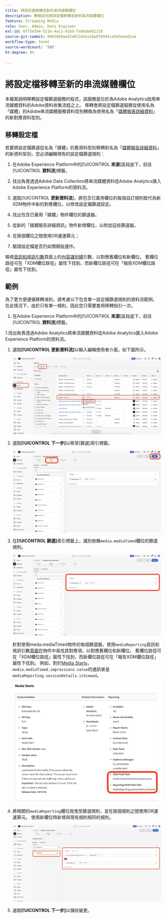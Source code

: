 ```yaml
---
title: 將設定檔移轉至新的串流媒體欄位
description: 瞭解如何將設定檔移轉至新的串流媒體欄位
feature: Streaming Media
role: User, Admin, Data Engineer
exl-id: 0f75e594-5216-4ac1-91bd-fa89ab4b2110
source-git-commit: 0083869ae4248134dea18a87b9d4ce563eeed1a4
workflow-type: tm+mt
source-wordcount: '505'
ht-degree: 0%

---
```


# 將設定檔移轉至新的串流媒體欄位

本檔案說明移轉設定檔篩選服務的程式，該服務是位於為Adobe Analytics啟用串流媒體資料的Adobe資料收集流程之上。 移轉會將設定檔篩選服務從使用名為「媒體」的Adobe串流媒體服務資料型別轉換為使用名為「[媒體報表詳細資料](https://experienceleague.adobe.com/en/docs/experience-platform/xdm/data-types/media-reporting-details)」的新對應資料型別。

## 移轉設定檔

若要將設定檔篩選從名為「媒體」的舊資料型別移轉到名為「[媒體報告詳細資料](https://experienceleague.adobe.com/en/docs/experience-platform/xdm/data-types/media-reporting-details)」的新資料型別，您必須編輯現有的設定檔篩選規則：

1. 在Adobe Experience Platform中的&#x200B;[!UICONTROL **來源**]&#x200B;區段底下，前往&#x200B;[!UICONTROL **資料流**]&#x200B;標籤。

1. 找出負責透過Adobe Data Collection將串流媒體資料從Adobe Analytics匯入Adobe Experience Platform的資料流。

1. 選取&#x200B;[!UICONTROL **更新資料流**]，將包含已棄用欄位的每個自訂規則取代為新XDM物件中新的對應欄位，以修改設定檔篩選設定。

1. 找出包含已棄用「媒體」物件欄位的篩選器。

1. 從新的「媒體報告詳細資訊」物件新增欄位，以附加這些篩選器。

1. 在兩個欄位之間使用OR運運算元；

1. 驗證設定檔是否仍如預期般運作。

檢視[音訊和視訊引數](https://experienceleague.adobe.com/en/docs/media-analytics/using/implementation/variables/audio-video-parameters#content-id)頁面上的[內容識別碼](https://experienceleague.adobe.com/zh-hant/docs/media-analytics/using/implementation/variables/audio-video-parameters)引數，以對應舊欄位和新欄位。 舊欄位路徑可在「XDM欄位路徑」屬性下找到，而新欄位路徑可在「報告XDM欄位路徑」屬性下找到。

## 範例

為了更方便遵循移轉准則，請考慮以下包含單一設定檔篩選規則的資料流範例。 在此情況下，由於只有單一規則，因此您只需要套用移轉指引一次。

1. 在Adobe Experience Platform中的&#x200B;[!UICONTROL **來源**]&#x200B;區段底下，前往&#x200B;[!UICONTROL **資料流**]&#x200B;標籤。

1.找出負責透過Adobe Analytics將串流媒體資料從Adobe Analytics匯入Adobe Experience Platform的資料流。

1. 選取&#x200B;**[!UICONTROL 更新資料流]**&#x200B;以輸入編輯使用者介面，如下圖所示。

   ![AEP資料流設定檔](assets/aep-dataflow-profile.jpeg)

1. 選取&#x200B;**[!UICONTROL 下一步]**&#x200B;以移至[篩選]索引標籤。

   ![AEP資料流篩選器索引標籤](assets/aep-dataflow-filtering-profile.jpeg)

1. 在&#x200B;**[!UICONTROL 篩選]**&#x200B;索引標籤上，識別依賴`media.mediaTimed`欄位的篩選規則。

   ![AEP資料流篩選規則](assets/dataflow-filtering-rules-profile.jpeg)


   針對使用meda.mediaTimed物件的每個篩選器，使用`mediaReporting`音訊和視訊引數[頁面在](https://experienceleague.adobe.com/zh-hant/docs/media-analytics/using/implementation/variables/audio-video-parameters)物件中尋找其對應項，以對應舊欄位和新欄位。 舊欄位路徑可在「XDM欄位路徑」屬性下找到，而新欄位路徑可在「報告XDM欄位路徑」屬性下找到。 例如，對於[Media Starts](https://experienceleague.adobe.com/en/docs/media-analytics/using/implementation/variables/audio-video-parameters#media-starts)，`media.mediaTimed.impressions.value`的通訊者是`mediaReporting.sessionDetails.isViewed`。

   ![新舊的XDM欄位](assets/xdm-fields-new-and-old.jpeg)

1. 將相關的`mediaReporting`欄位拖曳至篩選規則，並在兩個規則之間使用OR運運算元。 使用新欄位時新增與現有規則相同的規則。

   ![新增篩選器規則](assets/add-filter-rules.jpeg)

1. 選取&#x200B;**[!UICONTROL 下一步]**&#x200B;以儲存變更。
